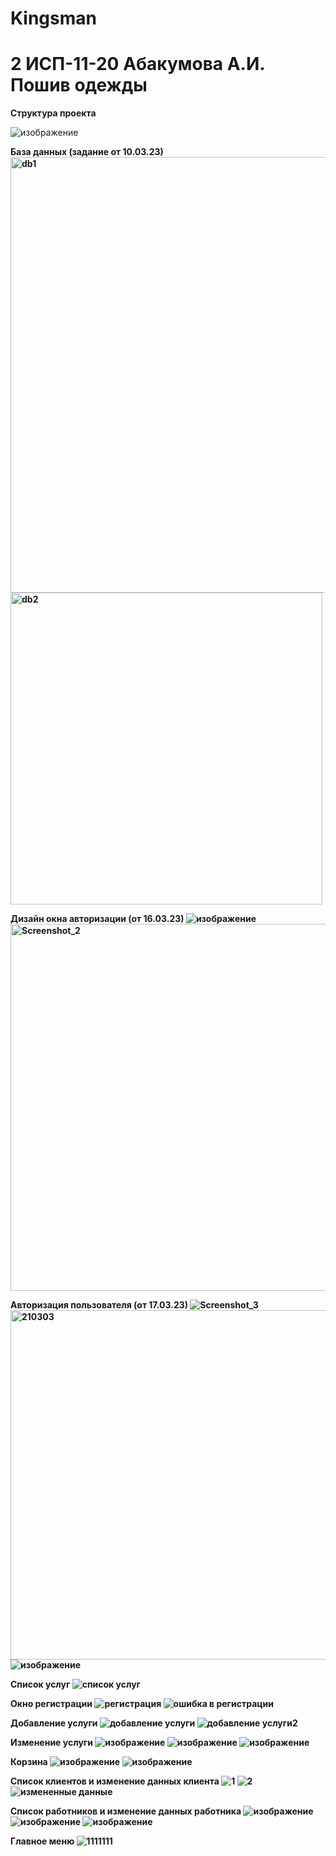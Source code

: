 # Kingsman

<h1> 2 ИСП-11-20 Абакумова А.И. Пошив одежды </h1>

<b> Структура проекта </b>

![изображение](https://user-images.githubusercontent.com/99207233/224033488-ea847227-b949-4ff1-8ddd-6dbcffbd1627.png)

<b> База данных (задание от 10.03.23) <b>
<img width="697" alt="db1" src="https://user-images.githubusercontent.com/99207233/225830638-1a4d878b-7aea-4eeb-918f-bc4f5f84447f.png">
<img width="499" alt="db2" src="https://user-images.githubusercontent.com/99207233/225830644-3f2a5a77-0a64-4ac5-8c04-a4a29eeb5d87.png">


<b> Дизайн окна авторизации (от 16.03.23) <b>
![изображение](https://user-images.githubusercontent.com/99207233/229746769-da22355c-f519-4e48-91e0-24a65aedc4f3.png)
<img width="587" alt="Screenshot_2" src="https://user-images.githubusercontent.com/99207233/225826176-e46c0c12-b41e-46c1-973f-3eb200f7ef66.png">

<b> Авторизация пользователя (от 17.03.23) <b>
![Screenshot_3](https://user-images.githubusercontent.com/99207233/226527475-696a9a23-f0a1-40c6-9c28-fee45b8ecf65.jpg)
<img width="559" alt="210303" src="https://user-images.githubusercontent.com/99207233/226527091-ccac4d19-e5e5-4367-872f-9491c077eca0.png">
![изображение](https://user-images.githubusercontent.com/99207233/226528810-08af9a29-35db-40a5-b5f5-5b4f183c1caf.png)

<b> Список услуг <b>
![список услуг](https://user-images.githubusercontent.com/99207233/229744743-aa141551-3512-42ba-a1f8-bb6f562aa351.jpg)


<b> Окно регистрации <b>
![регистрация](https://user-images.githubusercontent.com/99207233/229744705-c9a9f856-d338-49f3-bf44-0c11fe4dc40a.jpg)
![ошибка в регистрации](https://user-images.githubusercontent.com/99207233/229651629-6e019409-f7f2-425c-a0ff-0ee04b81f062.jpg)

<b> Добавление услуги <b>
![добавление услуги](https://user-images.githubusercontent.com/99207233/230501506-242298a0-b3b0-492c-b2ee-70328608840b.jpg)
![добавление услуги2](https://user-images.githubusercontent.com/99207233/230501511-631694e2-b3a4-4b68-9e01-1d1f5d5ba3c2.jpg)
  
<b> Изменение услуги <b>
  ![изображение](https://user-images.githubusercontent.com/99207233/236017144-ef6da4cf-4129-494a-bcb8-11e51eaf493f.png)
![изображение](https://user-images.githubusercontent.com/99207233/236017246-4c940048-ca3f-47ed-98c1-0434f16877e7.png)
![изображение](https://user-images.githubusercontent.com/99207233/236017297-46fdfd3c-1b31-42f9-b504-b3aa5d2a5c0f.png)

<b> Корзина <b>
  ![изображение](https://user-images.githubusercontent.com/99207233/236017438-105b1ec2-e8f2-40b0-be75-d5ba89c75aa9.png)
![изображение](https://user-images.githubusercontent.com/99207233/236017564-d8a92726-294d-49f2-a4bd-60720b0519a6.png)

  <b> Список клиентов и изменение данных клиента <b>
![1](https://github.com/abakumovaa/Kingsman/assets/99207233/e3c5a6dd-a516-499f-a8a2-c69ce01b97cd)
![2](https://github.com/abakumovaa/Kingsman/assets/99207233/2c1bb1a3-2990-4390-b0ed-df284531e683)
 ![измененные данные](https://github.com/abakumovaa/Kingsman/assets/99207233/2896c1c7-1915-4b2b-9bd0-6b84e450720a)

  <b> Список работников и изменение данных работника <b>
    ![изображение](https://github.com/abakumovaa/Kingsman/assets/99207233/7e177324-4778-4644-86b2-79e3b8d70ac9)
    ![изображение](https://github.com/abakumovaa/Kingsman/assets/99207233/eaeafa22-4a0c-4041-a680-5d4d7c6b64bf)
    ![изображение](https://github.com/abakumovaa/Kingsman/assets/99207233/20cc3ae5-c2e4-490c-8389-88a5211a0681)
    
    
  <b> Главное меню <b>
    ![1111111](https://github.com/abakumovaa/Kingsman/assets/99207233/38b9f19a-28e9-4729-901d-262a55b7e401)




  
